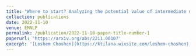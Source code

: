 ```yaml
---
title: "Where to start? Analyzing the potential value of intermediate models"
collection: publications
date: 2022-11-10
venue: EMNLP
permalink: /publication/2022-11-10-paper-title-number-1
paperurl: 'https://arxiv.org/abs/2211.00107'
excerpt: '[Leshem Choshen](https://ktilana.wixsite.com/leshem-choshen), Elad Venezian, Shachar Don-Yehiya, Noam Slonim, and Yoav Katz.'
---
```

